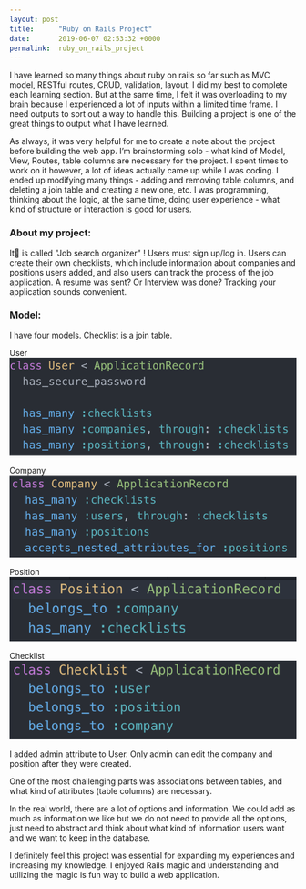 ```yaml
---
layout: post
title:      "Ruby on Rails Project"
date:       2019-06-07 02:53:32 +0000
permalink:  ruby_on_rails_project
---
```


I have learned so many things about ruby on rails so far such as MVC model, RESTful routes, CRUD, validation, layout. I did my best to complete each learning section. But at the same time, I felt it was overloading to my brain because I experienced a lot of inputs within a limited time frame. I need outputs to sort out a way to handle this. Building a project is one of the great things to output what I have learned.

As always, it was very helpful for me to create a note about the project before building the web app. I’m brainstorming solo - what kind of Model, View, Routes, table columns are necessary for the project. I spent times to work on it however,  a lot of ideas actually came up while I was coding. I ended up modifying many things - adding and removing table columns, and deleting a join table and creating a new one, etc. I was programming, thinking about the logic, at the same time, doing user experience -  what kind of structure or interaction is good for users.

### About my project:
It is called "Job search organizer" !
Users must sign up/log in. Users can create their own checklists, which include information about companies and positions users added,  and also users can track the process of the job application. A resume was sent? Or Interview was done? Tracking your application sounds convenient.

### Model:
I have four models. Checklist is a join table.

User
![User Model](/img/myimg/rails-user-model.png)

Company
![Company Model](/img/myimg/rails-company-model.png)

Position
![Position Model](/img/myimg/rails-position-model.png)

Checklist
![Checklist Model](/img/myimg/rails-cheklist-model.png)


I added admin attribute to User. Only admin can edit the company and position after they were created.


One of the most challenging parts was associations between tables, and what kind of attributes (table columns) are necessary.

In the real world, there are a lot of options and information. We could add as much as information we like but we do not need to provide all the options, just need to abstract and think about what kind of information users want and we want to keep in the database.

I definitely feel this project was essential for expanding my experiences and increasing my knowledge. I enjoyed Rails magic and understanding and utilizing the magic is fun way to build a web application. 
